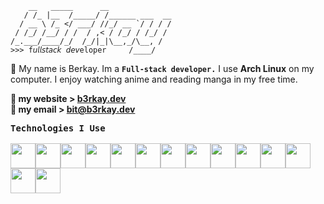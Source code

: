 ```
    __   _____      __              
   / /_ |__  /_____/ /______ ___  __
  / __ \ /_ </ ___/ //_/ __ `/ / / /
 / /_/ /__/ / /  / ,< / /_/ / /_/ / 
/_.___/____/_/  /_/|_|\__,_/\__, /  
>>> f𝘶𝘭𝘭𝘴𝘵𝘢𝘤𝘬 𝘥𝘦𝘷eloper     /____/   
```

:wave: My name is Berkay. Im a **`Full-stack developer.`** I use **Arch Linux** on my computer. I enjoy watching anime and reading manga in my free time.

**🔗  my website >  [__b3rkay.dev__](https://b3rkay.dev)**<br>
**📧 my email > [bit@b3rkay.dev](mailto:bit@b3rkay.dev)**

 <kbd style="width:25%">
   <kbd>
    <b>Technologies I Use</b>
  </kbd><br><br>
<img width="40px" style="background:transparent;float:left" src="https://skillicons.dev/icons?i=html">
<img width="40px" style="background:transparent;float:left" src="https://skillicons.dev/icons?i=css">
<img width="40px" style="background:transparent;float:left" src="https://skillicons.dev/icons?i=scss">
<img width="40px" style="background:transparent;float:left" src="https://skillicons.dev/icons?i=tailwind">
<img width="40px" style="background:transparent;float:left" src="https://skillicons.dev/icons?i=js">
<img width="40px" style="background:transparent;float:left" src="https://skillicons.dev/icons?i=ts">
<img width="40px" style="background:transparent;float:left" src="https://skillicons.dev/icons?i=react">
<img width="40px" style="background:transparent;float:left" src="https://skillicons.dev/icons?i=svelte">
<img width="40px" style="background:transparent;float:left" src="https://skillicons.dev/icons?i=php">
<img width="40px" style="background:transparent;float:left" src="https://skillicons.dev/icons?i=python">
<img width="40px" style="background:transparent;float:left" src="https://skillicons.dev/icons?i=linux">
<img width="40px" style="background:transparent;float:left" src="https://skillicons.dev/icons?i=alpinejs">
<img width="40px" style="background:transparent;float:left" src="https://skillicons.dev/icons?i=vscode">
<img width="40px" style="background:transparent;float:left" src="https://skillicons.dev/icons?i=vim">
<br><br>
 </kbd>
